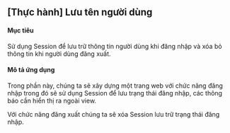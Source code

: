 ## [Thực hành] Lưu tên người dùng

#### Mục tiêu

Sử dụng Session để lưu trữ thông tin người dùng khi đăng nhập và xóa bỏ thông tin khi người dùng đăng xuất.

#### Mô tả ứng dụng

Trong phần này, chúng ta sẽ xây dựng một trang web với chức năng đăng nhập trong đó sẽ sử dụng Session để lưu trạng thái đăng nhập, các thông báo cần hiển thị ra ngoài view.

Với chức năng đăng xuất chúng ta sẽ xóa Session lưu trữ trạng thái đăng nhập.
